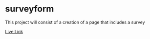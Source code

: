 # surveyform
This project will consist of a creation of a page that includes a survey

<a href="https://arsgpo.github.io/surveyform/"> Live Link </a>
